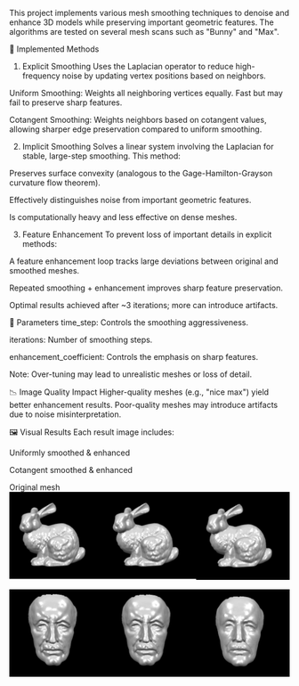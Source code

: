 This project implements various mesh smoothing techniques to denoise and enhance 3D models while preserving important geometric features. The algorithms are tested on several mesh scans such as "Bunny" and "Max".

🧮 Implemented Methods
1. Explicit Smoothing
Uses the Laplacian operator to reduce high-frequency noise by updating vertex positions based on neighbors.

Uniform Smoothing:
Weights all neighboring vertices equally. Fast but may fail to preserve sharp features.

Cotangent Smoothing:
Weights neighbors based on cotangent values, allowing sharper edge preservation compared to uniform smoothing.

2. Implicit Smoothing
Solves a linear system involving the Laplacian for stable, large-step smoothing. This method:

Preserves surface convexity (analogous to the Gage-Hamilton-Grayson curvature flow theorem).

Effectively distinguishes noise from important geometric features.

Is computationally heavy and less effective on dense meshes.

3. Feature Enhancement
To prevent loss of important details in explicit methods:

A feature enhancement loop tracks large deviations between original and smoothed meshes.

Repeated smoothing + enhancement improves sharp feature preservation.

Optimal results achieved after ~3 iterations; more can introduce artifacts.

🔧 Parameters
time_step: Controls the smoothing aggressiveness.

iterations: Number of smoothing steps.

enhancement_coefficient: Controls the emphasis on sharp features.

Note: Over-tuning may lead to unrealistic meshes or loss of detail.

📉 Image Quality Impact
Higher-quality meshes (e.g., "nice max") yield better enhancement results. Poor-quality meshes may introduce artifacts due to noise misinterpretation.

🖼️ Visual Results
Each result image includes:

Uniformly smoothed & enhanced

Cotangent smoothed & enhanced

Original mesh
![Bunny Enhanced](uniform-cotan-original(bunny).png)

![Max Enhanced](uniform-cotan-original(max).png)

